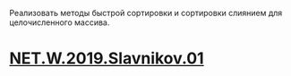 Реализовать методы быстрой сортировки и сортировки слиянием для целочисленного массива. 
# <a href="https://github.com/SIV220785/Training_Epam/tree/master/NET.W.2019.Slavnikov.01">NET.W.2019.Slavnikov.01</a>
